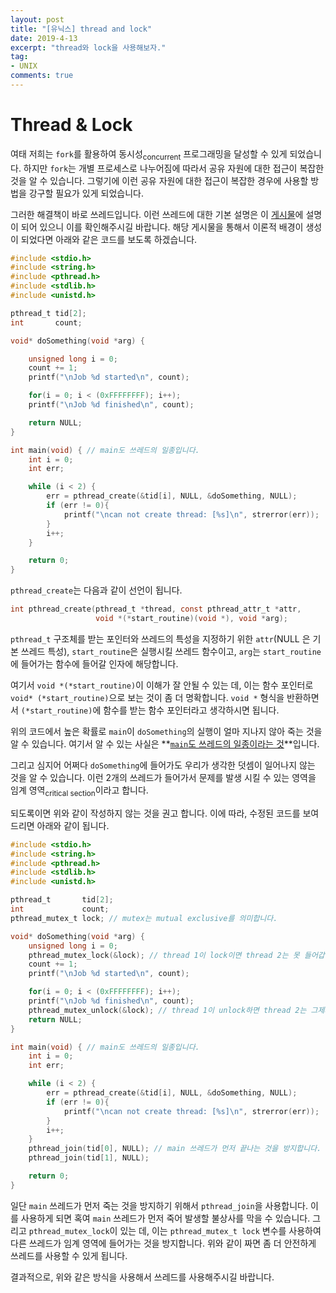 ```yaml
---
layout: post
title: "[유닉스] thread and lock"
date: 2019-4-13
excerpt: "thread와 lock을 사용해보자."
tag:
- UNIX
comments: true
---
```


# Thread & Lock

여태 저희는 `fork`를 활용하여 동시성<sub>concurrent</sub> 프로그래밍을 달성할 수 있게 되었습니다. 하지만 `fork`는 개별 프로세스로 나누어짐에 따라서 공유 자원에 대한 접근이 복잡한 것을 알 수 있습니다. 그렇기에 이런 공유 자원에 대한 접근이 복잡한 경우에 사용할 방법을 강구할 필요가 있게 되었습니다.

그러한 해결책이 바로 쓰레드입니다. 이런 쓰레드에 대한 기본 설명은 이 [게시물](https://blackinkgj.github.io/Threads/)에 설명이 되어 있으니 이를 확인해주시길 바랍니다. 해당 게시물을 통해서 이론적 배경이 생성이 되었다면 아래와 같은 코드를 보도록 하겠습니다.

```c
#include <stdio.h>
#include <string.h>
#include <pthread.h>
#include <stdlib.h>
#include <unistd.h>

pthread_t tid[2];
int       count;

void* doSomething(void *arg) {

    unsigned long i = 0;
    count += 1;
    printf("\nJob %d started\n", count);

    for(i = 0; i < (0xFFFFFFFF); i++);
    printf("\nJob %d finished\n", count);

    return NULL;
}

int main(void) { // main도 쓰레드의 일종입니다.
    int i = 0;
    int err;

    while (i < 2) {
        err = pthread_create(&tid[i], NULL, &doSomething, NULL);
        if (err != 0){
            printf("\ncan not create thread: [%s]\n", strerror(err));
        }
        i++;
    }

    return 0;
}
```

`pthread_create`는 다음과 같이 선언이 됩니다. 

```c
int pthread_create(pthread_t *thread, const pthread_attr_t *attr,
                   void *(*start_routine)(void *), void *arg);
```

`pthread_t` 구조체를 받는 포인터와 쓰레드의 특성을 지정하기 위한 `attr`(NULL 은 기본 쓰레드 특성),  `start_routine`은 실행시킬 쓰레드 함수이고, `arg`는 `start_routine`에 들어가는 함수에 들어갈 인자에 해당합니다.

여기서 `void *(*start_routine)`이 이해가 잘 안될 수 있는 데, 이는 함수 포인터로 `void* (*start_routine)`으로 보는 것이 좀 더 명확합니다. `void *` 형식을 반환하면서 `(*start_routine)`에 함수를 받는 함수 포인터라고 생각하시면 됩니다.

위의 코드에서 높은 확률로 `main`이 `doSomething`의 실행이 얼마 지나지 않아 죽는 것을 알 수 있습니다. 여기서 알 수 있는 사실은 **<u>`main`도 쓰레드의 일종이라는 것</u>**입니다.

그리고 심지어 어쩌다 `doSomething`에 들어가도 우리가 생각한 덧셈이 일어나지 않는 것을 알 수 있습니다. 이런 2개의 쓰레드가 들어가서 문제를 발생 시킬 수 있는 영역을 임계 영역<sub>critical section</sub>이라고 합니다.

되도록이면 위와 같이 작성하지 않는 것을 권고 합니다. 이에 따라, 수정된 코드를 보여드리면 아래와 같이 됩니다.

```c
#include <stdio.h>
#include <string.h>
#include <pthread.h>
#include <stdlib.h>
#include <unistd.h>

pthread_t       tid[2];
int             count;
pthread_mutex_t lock; // mutex는 mutual exclusive를 의미합니다.

void* doSomething(void *arg) {
    unsigned long i = 0;
    pthread_mutex_lock(&lock); // thread 1이 lock이면 thread 2는 못 들어갑니다.
    count += 1;
    printf("\nJob %d started\n", count);

    for(i = 0; i < (0xFFFFFFFF); i++);
    printf("\nJob %d finished\n", count);
    pthread_mutex_unlock(&lock); // thread 1이 unlock하면 thread 2는 그제서야 들어갑니다.
    return NULL;
}

int main(void) { // main도 쓰레드의 일종입니다.
    int i = 0;
    int err;

    while (i < 2) {
        err = pthread_create(&tid[i], NULL, &doSomething, NULL);
        if (err != 0){
            printf("\ncan not create thread: [%s]\n", strerror(err));
        }
        i++;
    }
    pthread_join(tid[0], NULL); // main 쓰레드가 먼저 끝나는 것을 방지합니다.
    pthread_join(tid[1], NULL);

    return 0;
}
```

일단 `main` 쓰레드가 먼저 죽는 것을 방지하기 위해서 `pthread_join`을 사용합니다. 이를 사용하게 되면 혹여  `main` 쓰레드가 먼저 죽어 발생할 불상사를 막을 수 있습니다. 그리고 `pthread_mutex_lock`이 있는 데, 이는 `pthread_mutex_t lock` 변수를 사용하여 다른 쓰레드가 임계 영역에 들어가는 것을 방지합니다. 위와 같이 짜면 좀 더 안전하게 쓰레드를 사용할 수 있게 됩니다.

결과적으로, 위와 같은 방식을 사용해서 쓰레드를 사용해주시길 바랍니다.